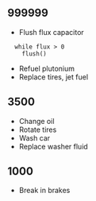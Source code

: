 ## 999999
* Flush flux capacitor
```
  while flux > 0
    flush()
```
* Refuel plutonium
* Replace tires, jet fuel

## 3500
* Change oil
* Rotate tires
* Wash car
* Replace washer fluid

## 1000
* Break in brakes
